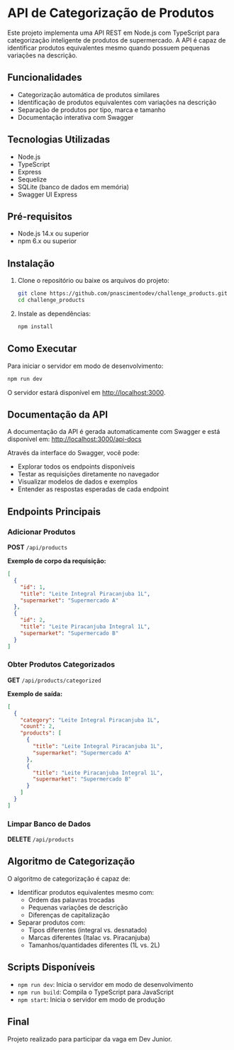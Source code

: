 # API de Categorização de Produtos

Este projeto implementa uma API REST em Node.js com TypeScript para categorização inteligente de produtos de supermercado. A API é capaz de identificar produtos equivalentes mesmo quando possuem pequenas variações na descrição.

## Funcionalidades
- Categorização automática de produtos similares
- Identificação de produtos equivalentes com variações na descrição
- Separação de produtos por tipo, marca e tamanho
- Documentação interativa com Swagger

## Tecnologias Utilizadas
- Node.js
- TypeScript
- Express
- Sequelize
- SQLite (banco de dados em memória)
- Swagger UI Express

## Pré-requisitos
- Node.js 14.x ou superior
- npm 6.x ou superior

## Instalação
1. Clone o repositório ou baixe os arquivos do projeto:
   ```sh
   git clone https://github.com/pnascimentodev/challenge_products.git
   cd challenge_products
   ```
2. Instale as dependências:
   ```sh
   npm install
   ```

## Como Executar
Para iniciar o servidor em modo de desenvolvimento:
```sh
npm run dev
```
O servidor estará disponível em [http://localhost:3000](http://localhost:3000).

## Documentação da API
A documentação da API é gerada automaticamente com Swagger e está disponível em:
[http://localhost:3000/api-docs](http://localhost:3000/api-docs)

Através da interface do Swagger, você pode:
- Explorar todos os endpoints disponíveis
- Testar as requisições diretamente no navegador
- Visualizar modelos de dados e exemplos
- Entender as respostas esperadas de cada endpoint

## Endpoints Principais

### Adicionar Produtos
**POST** `/api/products`

**Exemplo de corpo da requisição:**
```json
[
  {
    "id": 1,
    "title": "Leite Integral Piracanjuba 1L",
    "supermarket": "Supermercado A"
  },
  {
    "id": 2,
    "title": "Leite Piracanjuba Integral 1L",
    "supermarket": "Supermercado B"
  }
]
```

### Obter Produtos Categorizados
**GET** `/api/products/categorized`

**Exemplo de saída:**
```json
[
  {
    "category": "Leite Integral Piracanjuba 1L",
    "count": 2,
    "products": [
      {
        "title": "Leite Integral Piracanjuba 1L",
        "supermarket": "Supermercado A"
      },
      {
        "title": "Leite Piracanjuba Integral 1L",
        "supermarket": "Supermercado B"
      }
    ]
  }
]
```

### Limpar Banco de Dados
**DELETE** `/api/products`

## Algoritmo de Categorização
O algoritmo de categorização é capaz de:
- Identificar produtos equivalentes mesmo com:
  - Ordem das palavras trocadas
  - Pequenas variações de descrição
  - Diferenças de capitalização
- Separar produtos com:
  - Tipos diferentes (integral vs. desnatado)
  - Marcas diferentes (Italac vs. Piracanjuba)
  - Tamanhos/quantidades diferentes (1L vs. 2L)

## Scripts Disponíveis
- `npm run dev`: Inicia o servidor em modo de desenvolvimento
- `npm run build`: Compila o TypeScript para JavaScript
- `npm start`: Inicia o servidor em modo de produção

## Final
Projeto realizado para participar da vaga em Dev Junior.
